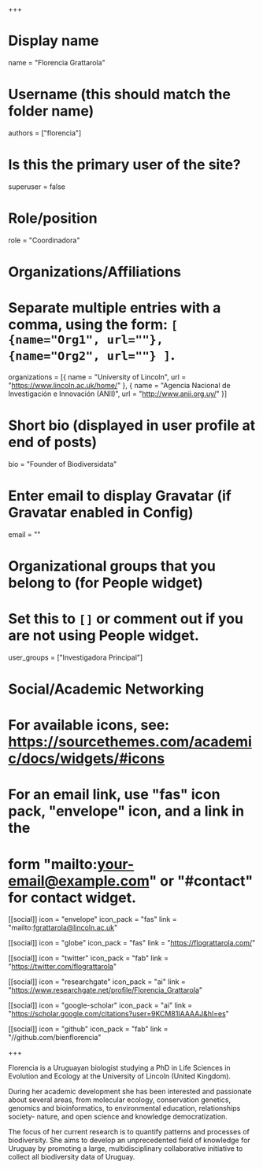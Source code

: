 +++
# Display name
name = "Florencia Grattarola"

# Username (this should match the folder name)
authors = ["florencia"]

# Is this the primary user of the site?
superuser = false

# Role/position
role = "Coordinadora"

# Organizations/Affiliations
#   Separate multiple entries with a comma, using the form: `[ {name="Org1", url=""}, {name="Org2", url=""} ]`.
organizations = [{ name = "University of Lincoln", url = "https://www.lincoln.ac.uk/home/" }, { name = "Agencia Nacional de Investigación e Innovación (ANII)", url = "http://www.anii.org.uy/" }]

# Short bio (displayed in user profile at end of posts)
bio = "Founder of Biodiversidata"

# Enter email to display Gravatar (if Gravatar enabled in Config)
email = ""


# Organizational groups that you belong to (for People widget)
#   Set this to `[]` or comment out if you are not using People widget.
user_groups = ["Investigadora Principal"]

# Social/Academic Networking
# For available icons, see: https://sourcethemes.com/academic/docs/widgets/#icons
#   For an email link, use "fas" icon pack, "envelope" icon, and a link in the
#   form "mailto:your-email@example.com" or "#contact" for contact widget.

[[social]]
  icon = "envelope"
  icon_pack = "fas"
  link = "mailto:fgrattarola@lincoln.ac.uk"
  
[[social]]
  icon = "globe"
  icon_pack = "fas"
  link = "https://flograttarola.com/"

[[social]]
  icon = "twitter"
  icon_pack = "fab"
  link = "https://twitter.com/flograttarola"
  
[[social]]
  icon = "researchgate"
  icon_pack = "ai"
  link = "https://www.researchgate.net/profile/Florencia_Grattarola"

[[social]]
  icon = "google-scholar"
  icon_pack = "ai"
  link = "https://scholar.google.com/citations?user=9KCM81IAAAAJ&hl=es"

[[social]]
  icon = "github"
  icon_pack = "fab"
  link = "//github.com/bienflorencia"


+++

Florencia is a Uruguayan biologist studying a PhD in Life Sciences in Evolution and Ecology at the University of Lincoln (United Kingdom).

During her academic development she has been interested and passionate about several areas, from molecular ecology, conservation genetics, genomics and bioinformatics, to environmental education, relationships society- nature, and open science and knowledge democratization.

The focus of her current research is to quantify patterns and processes of biodiversity. She aims to develop an unprecedented field of knowledge for Uruguay by promoting a large, multidisciplinary collaborative initiative to collect all biodiversity data of Uruguay.


